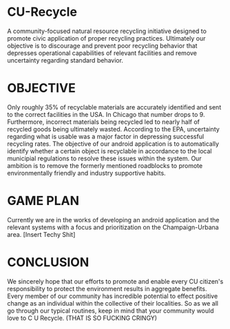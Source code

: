 # CU-Recycle
A community-focused natural resource recycling initiative designed to promote civic application of proper recycling practices. Ultimately our objective is to discourage and prevent poor recycling behavior that depresses operational capabilities of relevant facilities and remove uncertainty regarding standard behavior.

# OBJECTIVE
Only roughly 35% of recyclable materials are accurately identified and sent to the correct facilities in the USA. In Chicago that number drops to 9. Furthermore, incorrect materials being recycled led to nearly half of recycled goods being ultimately wasted. According to the EPA, uncertainty regarding what is usable was a major factor in depressing successful recycling rates. The objective of our android application is to automatically identify whether a certain object is recyclable in accordance to the local municipial regulations to resolve these issues within the system. Our ambition is to remove the formerly mentioned roadblocks to promote environmentally friendly and industry supportive habits.

# GAME PLAN
Currently we are in the works of developing an android application and the relevant systems with a focus and prioritization on the Champaign-Urbana area. [Insert Techy Shit]

# CONCLUSION
We sincerely hope that our efforts to promote and enable every CU citizen's responsibility to protect the environment results in aggregate benefits. Every member of our community has incredible potential to effect positive change as an individual within the collective of their localities. So as we all go through our typical routines, keep in mind that your community would love to C U Recycle. (THAT IS SO FUCKING CRINGY)
